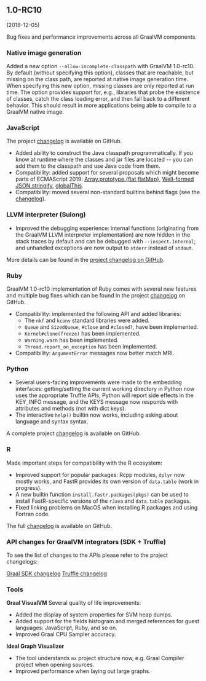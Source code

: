 ## 1.0-RC10
(2018-12-05)

Bug fixes and performance improvements across all GraalVM components.

### Native image generation

Added a new option `--allow-incomplete-classpath` with GraalVM 1.0-rc10. By default (without specifying this option), classes that are reachable, but missing on the class path, are reported at native image generation time. When specifying this new option, missing classes are only reported at run time. The option provides support for, e.g., libraries that probe the existence of classes, catch the class loading error, and then fall back to a different behavior. This should result in more applications being able to compile to a GraalVM native image.

### JavaScript
The project [changelog](https://github.com/graalvm/graaljs/blob/master/CHANGELOG.md) is available on GitHub.

* Added ability to construct the Java classpath programmatically. If you know at runtime where the classes and jar files are located -- you can add them to the classpath and use Java code from them.
* Compatibility: added support for several proposals which might become parts of ECMAScript 2019: [Array.prototype.{flat,flatMap}](https://github.com/tc39/proposal-flatMap), [Well-formed JSON.stringify](https://github.com/tc39/proposal-well-formed-stringify), [globalThis](https://github.com/tc39/proposal-global).
* Compatibility: moved several non-standard builtins behind flags (see the  [changelog](https://github.com/graalvm/graaljs/blob/master/CHANGELOG.md)).

### LLVM interpreter (Sulong)
* Improved the debugging experience: internal functions (originating from the GraalVM LLVM interpreter implementation) are now hidden in the stack traces by default and can be debugged with `--inspect.Internal`; and unhandled exceptions are now output to `stderr` instead of `stdout`.

More details can be found in the [project changelog on GitHub](https://github.com/oracle/graal/blob/master/sulong/CHANGELOG.md).

### Ruby
GraalVM 1.0-rc10 implementation of Ruby comes with several new features and multiple bug fixes
which can be found in the project [changelog](https://github.com/oracle/truffleruby/blob/master/CHANGELOG.md) on GitHub.

* Compatibility: implemented the following API and added libraries:
  * The `nkf` and `kconv` standard libraries were added.
  * `Queue` and `SizedQueue`, `#close` and `#closed?`, have been implemented.
  * `Kernel#clone(freeze)` has been implemented.
  * `Warning.warn` has been implemented.
  * `Thread.report_on_exception` has been implemented.
* Compatibility: `ArgumentError` messages now better match MRI.

### Python
* Several users-facing improvements were made to the embedding interfaces: getting/setting the current working directory in Python now uses the appropriate Truffle APIs, Python will report side effects in the KEY_INFO message, and the KEYS message now responds with attributes and methods (not with dict keys).
* The interactive `help()` builtin now works, including asking about language and syntax syntax.

A complete project [changelog](https://github.com/graalvm/graalpython/blob/master/CHANGELOG.md)
is available on GitHub.

### R
Made important steps for compatibility with the R ecosystem:

* Improved support for popular packages: Rcpp modules, `dplyr` now mostly works,
and FastR provides its own version of `data.table` (work in progress).
* A new builtin function `install.fastr.packages(pkgs)` can be used to install FastR-specific versions of the `rJava` and `data.table` packages.
* Fixed linking problems on MacOS when installing R packages and using Fortran code.

The full [changelog](https://github.com/oracle/fastr/blob/master/CHANGELOG.md)
is available on GitHub.

### API changes for GraalVM integrators (SDK + Truffle)
To see the list of changes to the APIs please refer to the project changelogs:

[Graal SDK changelog](https://github.com/oracle/graal/blob/master/sdk/CHANGELOG.md)
[Truffle changelog](https://github.com/oracle/graal/blob/master/truffle/CHANGELOG.md)

### Tools
**Graal VisualVM**
Several quality of life improvements:
* Added the display of system properties for SVM heap dumps.
* Added support for the fields histogram and merged references for guest languages: JavaScript, Ruby, and so on.
* Improved Graal CPU Sampler accuracy.

**Ideal Graph Visualizer**
* The tool understands `mx` project structure now, e.g. Graal Compiler project when opening sources.
* Improved performance when laying out large graphs.
